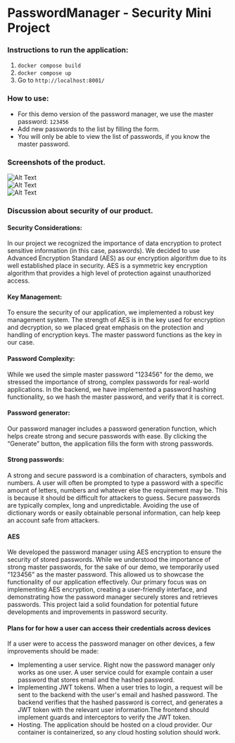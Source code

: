 <h1>PasswordManager - Security Mini Project</h1>

<h3>Instructions to run the application:</h3>

 1. ```docker compose build```
 2. ```docker compose up```
 3. Go to ```http://localhost:8001/```

<h3>How to use:</h3>

 - For this demo version of the password manager, we use the master password: ```123456```
 - Add new passwords to the list by filling the form.
 - You will only be able to view the list of passwords, if you know the master password.

<h3>Screenshots of the product.</h3>


<img src="https://i.imgur.com/BNntXfH.png" alt="Alt Text">
<br>
<img src="https://i.imgur.com/bPEXHIN.png" alt="Alt Text">
<br>
<img src="https://i.imgur.com/YkzUaVF.png" alt="Alt Text">

<h3>Discussion about security of our product.</h3>

<h4>Security Considerations:</h4>
In our project we recognized the importance of data encryption to protect sensitive information (in this case, passwords). We decided to use Advanced Encryption Standard (AES) as our encryption algorithm due to its well established place in security.
AES is a symmetric key encryption algorithm that provides a high level of protection against unauthorized access.

<h4>Key Management:</h4> To ensure the security of our application, we implemented a robust key management system. The strength of AES is in the key used for encryption and decryption, so we placed great emphasis on the protection and handling of encryption keys. The master password functions as the key in our case.

<h4>Password Complexity:</h4> While we used the simple master password "123456" for the demo, we stressed the importance of strong, complex passwords for real-world applications. In the backend, we have implemented a password hashing functionality, so we hash the master password, and verify that it is correct.



<h4>Password generator:</h4> Our password manager includes a password generation function, which helps create strong and secure passwords with ease. By clicking the “Generate” button, the application fills the form with strong passwords. 

<h4>Strong passwords:</h4> A strong and secure password is a combination of characters, symbols and numbers. A user will often be prompted to type a password with a specific amount of letters, numbers and whatever else the requirement may be. This is because it should be difficult for attackers to guess. Secure passwords are typically complex, long and unpredictable. Avoiding the use of dictionary words or easily obtainable personal information, can help keep an account safe from attackers.


<h4>AES</h4>
<p>We developed the password manager using AES encryption to ensure the security of stored passwords. While we understood the importance of strong master passwords, for the sake of our demo, we temporarily used "123456" as the master password. This allowed us to showcase the functionality of our application effectively. Our primary focus was on implementing AES encryption, creating a user-friendly interface, and demonstrating how the password manager securely stores and retrieves passwords. This project laid a solid foundation for potential future developments and improvements in password security.</p>

<h4>Plans for for how a user can access their credentials across devices</h4>

If a user were to access the password manager on other devices, a few improvements should be made:

 - Implementing a user service. Right now the password manager only works as one user. A user service could for example contain a user password that stores email and the hashed password.
 - Implementing JWT tokens. When a user tries to login, a request will be sent to the backend with the user's email and hashed password. The backend verifies that the hashed password is correct, and generates a JWT token with the relevant user information.The frontend should implement guards and interceptors to verify the JWT token.
 - Hosting. The application should be hosted on a cloud provider. Our container is containerized, so any cloud hosting solution should work.


